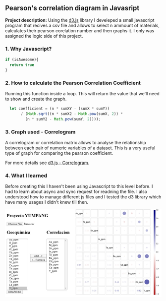 ## Pearson's correlation diagram in Javasript

**Project description:** Using the [d3.js](https://d3js.org/) library I develeped a small javascript program that recives a csv file and allows to select n ammount of materials, calculates their pearson corelation number and then graphs it. I only was assigned the logic side of this project. 

### 1. Why Javascript?

```javascript
if (isAwesome){
  return true
}
```

### 2. How to calculate the Pearson Correlation Coefficient

Running this function inside a loop. This will return the value that we'll need to show and create the graph.

```javascript
  let coefficient = (n * sumXY - (sumX * sumY))
       / (Math.sqrt((n * sumX2 - Math.pow(sumX, 2)) *
         (n * sumY2 - Math.pow(sumY, 2))));
```

### 3. Graph used - Correlogram

A correlogram or correlation matrix allows to analyse the relationship between each pair of numeric variables of a dataset. This is a very useful type of graph for comparing the pearson coefficient. 

For more details see [d3.js - Correlogram](https://www.d3-graph-gallery.com/correlogram.html).

### 4. What I learned

Before creating this I haven't been using Javascript to this level before. I had to learn about async and sync request for readning the file. I also understood how to manage different js files and I tested the d3 library which have many usages I didn't knew till then. 

<img src="../images/portfolio_pearson_1.jpg?raw=true"/>
